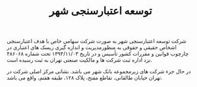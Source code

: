 ﻿---
layout: post
title: توسعه اعتبارسنجی شهر
name_en: etebarsanjishahr
company_slug: etebarsanjishahr
logo: 
cover: 
company_count:
founded:
location: ""
total_review: 
total_interview: 
salary_avg: 
salary_min: 
salary_max: 
rate: 
view_count: 
industry: بانکداری
city: تهران, تهران
size_en: S
size: 201-500 نفر
site: http://etebarsanjishahr.ir/
---

شرکت توسعه اعتبارسنجی شهر به صورت شرکت سهامی خاص با هدف اعتبارسنجی اشخاص حقیقی و حقوقی به منظورمدیریت و اندازه گیری ریسک های اعتباری در چارچوب قوانین و مقررات کشور تأسیس و در تاریخ ۱۳۹۴/۱۱/۰۳ تحت شماره ۴۸۶۰۶۸ نزد اداره ثبت شرکت ها و مالکیت صنعتی تهران به ثبت رسیده است.

در حال جزء شرکت های زیرمجموعه بانک شهر می باشد. نشانی مرکز اصلی شرکت در تهران خیابان طالقانی، تقاطع مفتح، پلاک ۱۲۸، طبقه هفتم، واقع می باشد.
